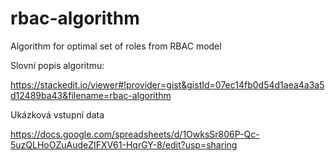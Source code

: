 # rbac-algorithm
Algorithm for optimal set of roles from RBAC model

Slovní popis algoritmu: 

https://stackedit.io/viewer#!provider=gist&gistId=07ec14fb0d54d1aea4a3a5d12489ba43&filename=rbac-algorithm

Ukázková vstupní data

https://docs.google.com/spreadsheets/d/1OwksSr806P-Qc-5uzQLHoOZuAudeZIFXV61-HqrGY-8/edit?usp=sharing
